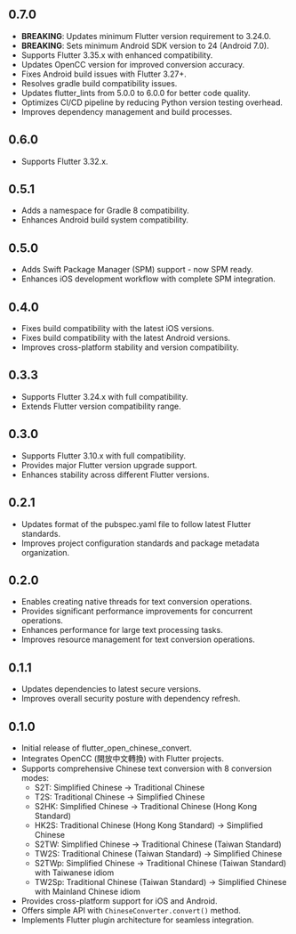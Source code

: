 ## 0.7.0

- **BREAKING**: Updates minimum Flutter version requirement to 3.24.0.
- **BREAKING**: Sets minimum Android SDK version to 24 (Android 7.0).
- Supports Flutter 3.35.x with enhanced compatibility.
- Updates OpenCC version for improved conversion accuracy.
- Fixes Android build issues with Flutter 3.27+.
- Resolves gradle build compatibility issues.
- Updates flutter_lints from 5.0.0 to 6.0.0 for better code quality.
- Optimizes CI/CD pipeline by reducing Python version testing overhead.
- Improves dependency management and build processes.

## 0.6.0

- Supports Flutter 3.32.x.

## 0.5.1

- Adds a namespace for Gradle 8 compatibility.
- Enhances Android build system compatibility.

## 0.5.0

- Adds Swift Package Manager (SPM) support - now SPM ready.
- Enhances iOS development workflow with complete SPM integration.

## 0.4.0

- Fixes build compatibility with the latest iOS versions.
- Fixes build compatibility with the latest Android versions.
- Improves cross-platform stability and version compatibility.

## 0.3.3

- Supports Flutter 3.24.x with full compatibility.
- Extends Flutter version compatibility range.

## 0.3.0

- Supports Flutter 3.10.x with full compatibility.
- Provides major Flutter version upgrade support.
- Enhances stability across different Flutter versions.

## 0.2.1

- Updates format of the pubspec.yaml file to follow latest Flutter standards.
- Improves project configuration standards and package metadata organization.

## 0.2.0

- Enables creating native threads for text conversion operations.
- Provides significant performance improvements for concurrent operations.
- Enhances performance for large text processing tasks.
- Improves resource management for text conversion operations.

## 0.1.1

- Updates dependencies to latest secure versions.
- Improves overall security posture with dependency refresh.

## 0.1.0

- Initial release of flutter_open_chinese_convert.
- Integrates OpenCC (開放中文轉換) with Flutter projects.
- Supports comprehensive Chinese text conversion with 8 conversion modes:
  - S2T: Simplified Chinese → Traditional Chinese
  - T2S: Traditional Chinese → Simplified Chinese
  - S2HK: Simplified Chinese → Traditional Chinese (Hong Kong Standard)
  - HK2S: Traditional Chinese (Hong Kong Standard) → Simplified Chinese
  - S2TW: Simplified Chinese → Traditional Chinese (Taiwan Standard)
  - TW2S: Traditional Chinese (Taiwan Standard) → Simplified Chinese
  - S2TWp: Simplified Chinese → Traditional Chinese (Taiwan Standard) with Taiwanese idiom
  - TW2Sp: Traditional Chinese (Taiwan Standard) → Simplified Chinese with Mainland Chinese idiom
- Provides cross-platform support for iOS and Android.
- Offers simple API with `ChineseConverter.convert()` method.
- Implements Flutter plugin architecture for seamless integration.
